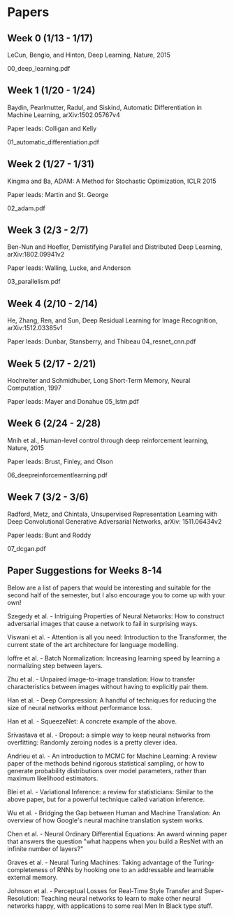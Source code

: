 # Papers

## Week 0 (1/13 - 1/17)
LeCun, Bengio, and Hinton, Deep Learning, Nature, 2015

00\_deep\_learning.pdf

## Week 1 (1/20 - 1/24)
Baydin, Pearlmutter, Radul, and Siskind, Automatic Differentiation in Machine Learning, arXiv:1502.05767v4

Paper leads: Colligan and Kelly 

01\_automatic\_differentiation.pdf

## Week 2 (1/27 - 1/31)
Kingma and Ba, ADAM: A Method for Stochastic Optimization, ICLR 2015

Paper leads: Martin and St. George

02\_adam.pdf

## Week 3 (2/3 - 2/7)
Ben-Nun and Hoefler, Demistifying Parallel and Distributed Deep Learning, arXiv:1802.09941v2

Paper leads: Walling, Lucke, and Anderson

03\_parallelism.pdf

## Week 4 (2/10 - 2/14)
He, Zhang, Ren, and Sun, Deep Residual Learning for Image Recognition, arXiv:1512.03385v1

Paper leads: Dunbar, Stansberry, and Thibeau
04\_resnet\_cnn.pdf

## Week 5 (2/17 - 2/21)
Hochreiter and Schmidhuber, Long Short-Term Memory, Neural Computation, 1997

Paper leads: Mayer and Donahue
05\_lstm.pdf

## Week 6 (2/24 - 2/28)
Mnih et al., Human-level control through deep reinforcement learning, Nature, 2015

Paper leads: Brust, Finley, and Olson

06\_deepreinforcementlearning.pdf

## Week 7 (3/2 - 3/6)
Radford, Metz, and Chintala, Unsupervised Representation Learning with Deep Convolutional Generative Adversarial Networks, arXiv: 1511.06434v2

Paper leads: Bunt and Roddy

07\_dcgan.pdf

## Paper Suggestions for Weeks 8-14
Below are a list of papers that would be interesting and suitable for the second half of the semester, but I also encourage you to come up with your own!

Szegedy et al. - Intriguing Properties of Neural Networks: How to construct adversarial images that cause a network to fail in surprising ways.

Viswani et al. - Attention is all you need: Introduction to the Transformer, the current state of the art architecture for language modelling.

Ioffre et al. - Batch Normalization: Increasing learning speed by learning a normalizing step between layers.

Zhu et al. - Unpaired image-to-image translation: How to transfer characteristics between images without having to explicitly pair them.

Han et al. - Deep Compression: A handful of techniques for reducing the size of neural networks without performance loss.

Han et al. - SqueezeNet: A concrete example of the above.

Srivastava et al. - Dropout: a simple way to keep neural networks from overfitting: Randomly zeroing nodes is a pretty clever idea.

Andrieu et al. - An introduction to MCMC for Machine Learning: A review paper of the methods behind rigorous statistical sampling, or how to generate probability distributions over model parameters, rather than maximum likelihood estimators.

Blei et al. - Variational Inference: a review for statisticians: Similar to the above paper, but for a powerful technique called variation inference.

Wu et al. - Bridging the Gap between Human and Machine Translation: An overview of how Google's neural machine translation system works.

Chen et al. - Neural Ordinary Differential Equations: An award winning paper that answers the question "what happens when you build a ResNet with an infinite number of layers?"

Graves et al. - Neural Turing Machines: Taking advantage of the Turing-completeness of RNNs by hooking one to an addressable and learnable external memory.

Johnson et al. - Perceptual Losses for Real-Time Style Transfer and Super-Resolution: Teaching neural networks to learn to make other neural networks happy, with applications to some real Men In Black type stuff.









